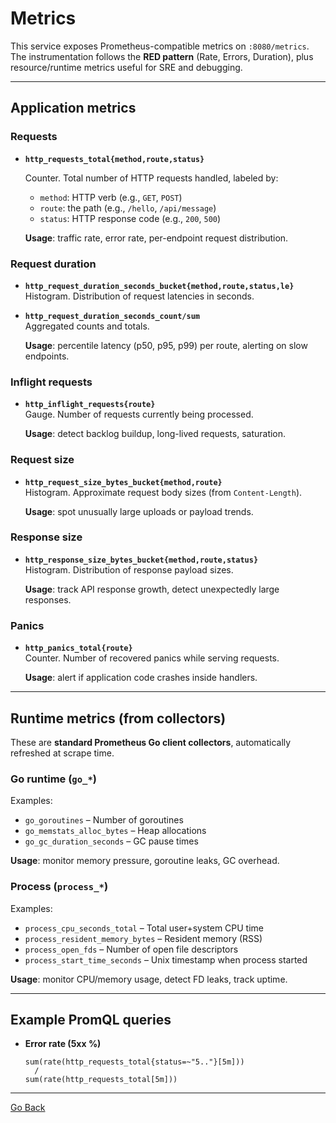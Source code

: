 # Metrics

This service exposes Prometheus-compatible metrics on `:8080/metrics`.  
The instrumentation follows the **RED pattern** (Rate, Errors, Duration), plus resource/runtime metrics useful for SRE and debugging.

---

## Application metrics

### Requests

- **`http_requests_total{method,route,status}`** 

  Counter. Total number of HTTP requests handled, labeled by:

  - `method`: HTTP verb (e.g., `GET`, `POST`)  
  - `route`: the path (e.g., `/hello`, `/api/message`)  
  - `status`: HTTP response code (e.g., `200`, `500`)  

  **Usage**: traffic rate, error rate, per-endpoint request distribution.

### Request duration

- **`http_request_duration_seconds_bucket{method,route,status,le}`**  
  Histogram. Distribution of request latencies in seconds.  
- **`http_request_duration_seconds_count/sum`**  
  Aggregated counts and totals.

  **Usage**: percentile latency (p50, p95, p99) per route, alerting on slow endpoints.

### Inflight requests

- **`http_inflight_requests{route}`**  
  Gauge. Number of requests currently being processed.

  **Usage**: detect backlog buildup, long-lived requests, saturation.

### Request size

- **`http_request_size_bytes_bucket{method,route}`**  
  Histogram. Approximate request body sizes (from `Content-Length`).  

  **Usage**: spot unusually large uploads or payload trends.

### Response size

- **`http_response_size_bytes_bucket{method,route,status}`**  
  Histogram. Distribution of response payload sizes.  

  **Usage**: track API response growth, detect unexpectedly large responses.

### Panics

- **`http_panics_total{route}`**  
  Counter. Number of recovered panics while serving requests.

  **Usage**: alert if application code crashes inside handlers.

---

## Runtime metrics (from collectors)

These are **standard Prometheus Go client collectors**, automatically refreshed at scrape time.

### Go runtime (`go_*`)

Examples:

- `go_goroutines` – Number of goroutines  
- `go_memstats_alloc_bytes` – Heap allocations  
- `go_gc_duration_seconds` – GC pause times  

**Usage**: monitor memory pressure, goroutine leaks, GC overhead.

### Process (`process_*`)

Examples:

- `process_cpu_seconds_total` – Total user+system CPU time  
- `process_resident_memory_bytes` – Resident memory (RSS)  
- `process_open_fds` – Number of open file descriptors  
- `process_start_time_seconds` – Unix timestamp when process started  

**Usage**: monitor CPU/memory usage, detect FD leaks, track uptime.

---

## Example PromQL queries

- **Error rate (5xx %)**  
  ```promql
  sum(rate(http_requests_total{status=~"5.."}[5m]))
    /
  sum(rate(http_requests_total[5m]))
  ```

---

[Go Back](../../README.md)